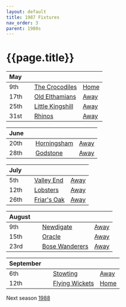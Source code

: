 ```yaml
---
layout: default
title: 1987 Fixtures
nav_order: 3
parent: 1980s
---
```


# {{page.title}}

| May |  |  |  |
|:---|:---|:---|:---|
| 9th |  | [The Crocodiles](the-crocodiles) | [Home](https://goo.gl/maps/fdXVhyS9CDX9VU1K9) |
| 17th |  | [Old Elthamians](old-elthamians) | [Away](https://goo.gl/maps/FQbBNZQTFggEmhfv9) |
| 25th |  | [Little Kingshill](little-kingshill) | [Away](https://goo.gl/maps/JPwm5tfBfK6cjv9m6) |
| 31st |  | [Rhinos](rhinos) | [Away](https://goo.gl/maps/EdsveaasTQnFn59PA) |

| June |  |  |  |
|:---|:---|:---|:---|
| 20th |  | [Horningsham](horningsham) | [Away](https://goo.gl/maps/SNpXcsajYDXfjmff7) |
| 28th |  | [Godstone](godstone) | [Away](https://goo.gl/maps/12XmMyHmXBto8bTV8) |

| July |  |  |  |
|:---|:---|:---|:---|
| 5th |  | [Valley End](valley-end) | [Away](https://goo.gl/maps/nmiXsK8NVvZtpB1GA) |
| 12th |  | [Lobsters](lobsters) | [Away](https://goo.gl/maps/NPBTGjsXm9dr1DBW6) |
| 26th |  | [Friar's Oak](friars-oak) | [Away]() |

| August |  |  |  |
|:---|:---|:---|:---|
| 9th |  | [Newdigate](newdigate) | [Away](https://goo.gl/maps/kQnkUfc3MdtqLyvd8) |
| 15th |  | [Oracle](oracle) | [Away](https://goo.gl/maps/azbCeeqynUQYWCgs9) |
| 23rd |  | [Bose Wanderers](bose-wanderers) | [Away]() |

| September |  |  |  |
|:---|:---|:---|:---|
| 6th |  | [Stowting](stowting) | [Away](https://goo.gl/maps/3Br4woRQXRqh9Uje8) |
| 12th |  | [Flying Wickets](flying-wickets) | [Home](https://goo.gl/maps/fdXVhyS9CDX9VU1K9) |

Next season [1988](../1988)